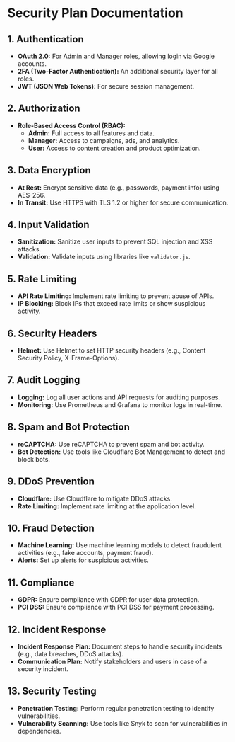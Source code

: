 # Security Plan Documentation

## 1. Authentication
- **OAuth 2.0:** For Admin and Manager roles, allowing login via Google accounts.
- **2FA (Two-Factor Authentication):** An additional security layer for all roles.
- **JWT (JSON Web Tokens):** For secure session management.

## 2. Authorization
- **Role-Based Access Control (RBAC):**
  - **Admin:** Full access to all features and data.
  - **Manager:** Access to campaigns, ads, and analytics.
  - **User:** Access to content creation and product optimization.

## 3. Data Encryption
- **At Rest:** Encrypt sensitive data (e.g., passwords, payment info) using AES-256.
- **In Transit:** Use HTTPS with TLS 1.2 or higher for secure communication.

## 4. Input Validation
- **Sanitization:** Sanitize user inputs to prevent SQL injection and XSS attacks.
- **Validation:** Validate inputs using libraries like `validator.js`.

## 5. Rate Limiting
- **API Rate Limiting:** Implement rate limiting to prevent abuse of APIs.
- **IP Blocking:** Block IPs that exceed rate limits or show suspicious activity.

## 6. Security Headers
- **Helmet:** Use Helmet to set HTTP security headers (e.g., Content Security Policy, X-Frame-Options).

## 7. Audit Logging
- **Logging:** Log all user actions and API requests for auditing purposes.
- **Monitoring:** Use Prometheus and Grafana to monitor logs in real-time.

## 8. Spam and Bot Protection
- **reCAPTCHA:** Use reCAPTCHA to prevent spam and bot activity.
- **Bot Detection:** Use tools like Cloudflare Bot Management to detect and block bots.

## 9. DDoS Prevention
- **Cloudflare:** Use Cloudflare to mitigate DDoS attacks.
- **Rate Limiting:** Implement rate limiting at the application level.

## 10. Fraud Detection
- **Machine Learning:** Use machine learning models to detect fraudulent activities (e.g., fake accounts, payment fraud).
- **Alerts:** Set up alerts for suspicious activities.

## 11. Compliance
- **GDPR:** Ensure compliance with GDPR for user data protection.
- **PCI DSS:** Ensure compliance with PCI DSS for payment processing.

## 12. Incident Response
- **Incident Response Plan:** Document steps to handle security incidents (e.g., data breaches, DDoS attacks).
- **Communication Plan:** Notify stakeholders and users in case of a security incident.

## 13. Security Testing
- **Penetration Testing:** Perform regular penetration testing to identify vulnerabilities.
- **Vulnerability Scanning:** Use tools like Snyk to scan for vulnerabilities in dependencies.